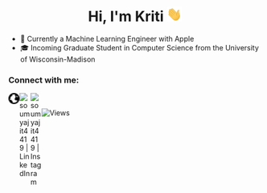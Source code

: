 <h1 align="center"> Hi, I'm Kriti <img src="https://raw.githubusercontent.com/ABSphreak/ABSphreak/master/gifs/Hi.gif" width="30px"></h1>

-   Currently a Machine Learning Engineer with Apple
- 🎓 Incoming Graduate Student in Computer Science from the University of Wisconsin-Madison
<!-- - 💼 I’m looking for an internship for Summer'22 -->

### Connect with me:
[<img align="left" alt="webpage" width="22px" src="https://raw.githubusercontent.com/iconic/open-iconic/master/svg/globe.svg" />][website]
[<img align="left" alt="soumyajit4419  | LinkedIn" width="22px" src="https://cdn.jsdelivr.net/npm/simple-icons@v3/icons/linkedin.svg" />][linkedin]
[<img align="left" alt="soumyajit4419  | Instagram" width="22px" src="https://cdn.jsdelivr.net/npm/simple-icons@v3/icons/instagram.svg" />][instagram]
<br />

[website]: https://kg16.github.io/
[linkedin]: https://www.linkedin.com/in/kritigoyal16/
[instagram]: https://www.instagram.com/_kritigoyal/


<div class="views">
    <span class="views">
        <img src="https://visitor-badge.glitch.me/badge?page_id=kg16.kg16" alt="Views"/>
    </span>
</div>
